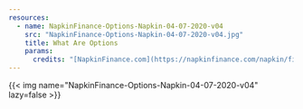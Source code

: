 ```yaml
---
resources:
  - name: NapkinFinance-Options-Napkin-04-07-2020-v04
    src: "NapkinFinance-Options-Napkin-04-07-2020-v04.jpg"
    title: What Are Options
    params:
      credits: "[NapkinFinance.com](https://napkinfinance.com/napkin/finance-options/)"
---
```


{{< img name="NapkinFinance-Options-Napkin-04-07-2020-v04" lazy=false >}}
